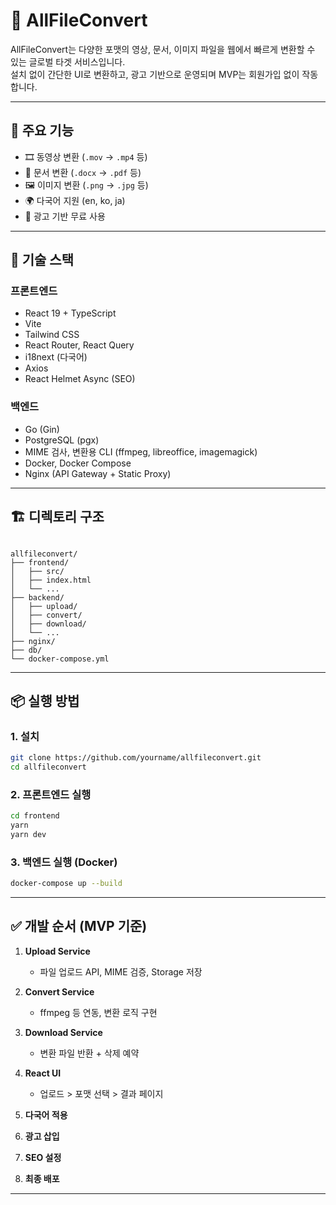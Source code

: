 # 📁 AllFileConvert

AllFileConvert는 다양한 포맷의 영상, 문서, 이미지 파일을 웹에서 빠르게 변환할 수 있는 글로벌 타겟 서비스입니다.  
설치 없이 간단한 UI로 변환하고, 광고 기반으로 운영되며 MVP는 회원가입 없이 작동합니다.

---

## 🚀 주요 기능

- 🎞️ 동영상 변환 (`.mov` → `.mp4` 등)
- 📄 문서 변환 (`.docx` → `.pdf` 등)
- 🖼 이미지 변환 (`.png` → `.jpg` 등)
- 🌍 다국어 지원 (en, ko, ja)
- 💸 광고 기반 무료 사용

---

## 🧱 기술 스택

### 프론트엔드

- React 19 + TypeScript
- Vite
- Tailwind CSS
- React Router, React Query
- i18next (다국어)
- Axios
- React Helmet Async (SEO)

### 백엔드

- Go (Gin)
- PostgreSQL (pgx)
- MIME 검사, 변환용 CLI (ffmpeg, libreoffice, imagemagick)
- Docker, Docker Compose
- Nginx (API Gateway + Static Proxy)

---

## 🏗 디렉토리 구조

```

allfileconvert/
├── frontend/
│   ├── src/
│   ├── index.html
│   └── ...
├── backend/
│   ├── upload/
│   ├── convert/
│   ├── download/
│   └── ...
├── nginx/
├── db/
└── docker-compose.yml

````

---

## 📦 실행 방법

### 1. 설치

```bash
git clone https://github.com/yourname/allfileconvert.git
cd allfileconvert
````

### 2. 프론트엔드 실행

```bash
cd frontend
yarn
yarn dev
```

### 3. 백엔드 실행 (Docker)

```bash
docker-compose up --build
```

---

## ✅ 개발 순서 (MVP 기준)

1. **Upload Service**

   * 파일 업로드 API, MIME 검증, Storage 저장
2. **Convert Service**

   * ffmpeg 등 연동, 변환 로직 구현
3. **Download Service**

   * 변환 파일 반환 + 삭제 예약
4. **React UI**

   * 업로드 > 포맷 선택 > 결과 페이지
5. **다국어 적용**
6. **광고 삽입**
7. **SEO 설정**
8. **최종 배포**

---
